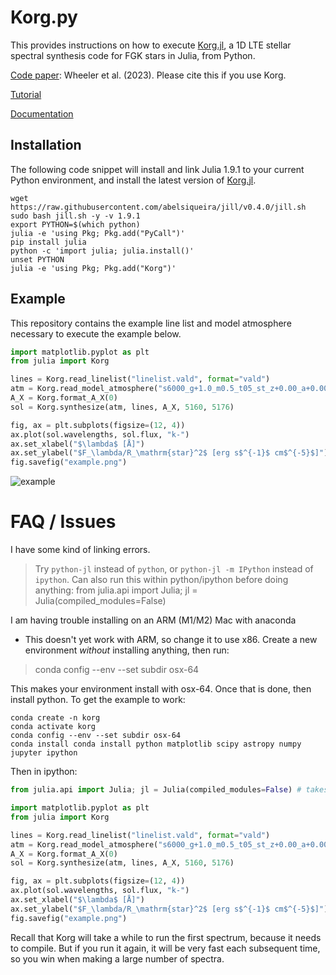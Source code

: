 # Korg.py

This provides instructions on how to execute [Korg.jl](https://github.com/ajwheeler/Korg.jl), a 1D LTE stellar spectral synthesis code for FGK stars in Julia, from Python.

[Code paper](https://ui.adsabs.harvard.edu/abs/2023AJ....165...68W/abstract): Wheeler et al. (2023). Please cite this if you use Korg.

[Tutorial](https://github.com/ajwheeler/Korg.jl/blob/main/misc/Tutorial%20notebooks/Tutorial.ipynb)

[Documentation](https://ajwheeler.github.io/Korg.jl/stable/)

## Installation

The following code snippet will install and link Julia 1.9.1 to your current Python environment, and install the latest version of [Korg.jl](https://github.com/ajwheeler/Korg.jl).

```
wget https://raw.githubusercontent.com/abelsiqueira/jill/v0.4.0/jill.sh
sudo bash jill.sh -y -v 1.9.1
export PYTHON=$(which python)
julia -e 'using Pkg; Pkg.add("PyCall")'
pip install julia
python -c 'import julia; julia.install()'
unset PYTHON
julia -e 'using Pkg; Pkg.add("Korg")'
```

## Example

This repository contains the example line list and model atmosphere necessary to execute the example below.

```python
import matplotlib.pyplot as plt
from julia import Korg

lines = Korg.read_linelist("linelist.vald", format="vald")
atm = Korg.read_model_atmosphere("s6000_g+1.0_m0.5_t05_st_z+0.00_a+0.00_c+0.00_n+0.00_o+0.00_r+0.00_s+0.00.mod")
A_X = Korg.format_A_X(0)
sol = Korg.synthesize(atm, lines, A_X, 5160, 5176)

fig, ax = plt.subplots(figsize=(12, 4))
ax.plot(sol.wavelengths, sol.flux, "k-")
ax.set_xlabel("$\lambda$ [Å]")
ax.set_ylabel("$F_\lambda/R_\mathrm{star}^2$ [erg s$^{-1}$ cm$^{-5}$]")
fig.savefig("example.png")
```
![example](https://github.com/andycasey/Korg.py/assets/504436/92110745-fce1-4c21-881d-b98cf296998d)

# FAQ / Issues

I have some kind of linking errors.

> Try `python-jl` instead of `python`, or `python-jl -m IPython` instead of `ipython`.
> Can also run this within python/ipython before doing anything:
> from julia.api import Julia; jl = Julia(compiled_modules=False)

I am having trouble installing on an ARM (M1/M2) Mac with anaconda
* This doesn't yet work with ARM, so change it to use x86. Create a new environment _without_ installing anything, then run:
> conda config --env --set subdir osx-64

This makes your environment install with osx-64. Once that is done, then install python. To get the example to work:
```
conda create -n korg
conda activate korg
conda config --env --set subdir osx-64
conda install conda install python matplotlib scipy astropy numpy jupyter ipython
```
Then in ipython:
```python
from julia.api import Julia; jl = Julia(compiled_modules=False) # takes a moment

import matplotlib.pyplot as plt
from julia import Korg

lines = Korg.read_linelist("linelist.vald", format="vald")
atm = Korg.read_model_atmosphere("s6000_g+1.0_m0.5_t05_st_z+0.00_a+0.00_c+0.00_n+0.00_o+0.00_r+0.00_s+0.00.mod")
A_X = Korg.format_A_X(0)
sol = Korg.synthesize(atm, lines, A_X, 5160, 5176)

fig, ax = plt.subplots(figsize=(12, 4))
ax.plot(sol.wavelengths, sol.flux, "k-")
ax.set_xlabel("$\lambda$ [Å]")
ax.set_ylabel("$F_\lambda/R_\mathrm{star}^2$ [erg s$^{-1}$ cm$^{-5}$]")
fig.savefig("example.png")
```
Recall that Korg will take a while to run the first spectrum, because it needs to compile. But if you run it again, it will be very fast each subsequent time, so you win when making a large number of spectra.
